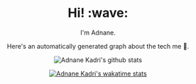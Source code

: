 <h1 align='center'> Hi! :wave:</h1>
<p align='center'>
I'm Adnane.
</p>
<center>
<p align='center'>Here's an automatically generated graph about the tech me 👱.</p>
  
![Adnane Kadri's github stats](https://github-readme-stats.vercel.app/api?username=adnane-ka&count_private=true&show_icons=true)


[![Adnane Kadri's wakatime stats](https://github-readme-stats.vercel.app/api/wakatime?username=adnane-ka)](https://github.com/anuraghazra/github-readme-stats)

</center>
